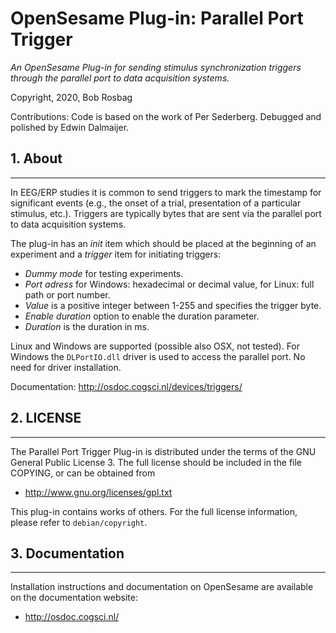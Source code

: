 OpenSesame Plug-in: Parallel Port Trigger
==========

*An OpenSesame Plug-in for sending stimulus synchronization triggers through the parallel port to data acquisition systems.*  

Copyright, 2020, Bob Rosbag  

Contributions: Code is based on the work of Per Sederberg. Debugged and polished by Edwin Dalmaijer.

## 1. About
--------

In EEG/ERP studies it is common to send triggers to mark the timestamp for significant events (e.g., the onset of a trial, presentation of a particular stimulus, etc.). Triggers are typically bytes that are sent via the parallel port to data acquisition systems.

The plug-in has an *init* item which should be placed at the beginning of an experiment and a *trigger* item for initiating triggers:

- *Dummy mode* for testing experiments.
- *Port adress* for Windows: hexadecimal or decimal value, for Linux: full path or port number.
- *Value* is a positive integer between 1-255 and specifies the trigger byte.
- *Enable duration* option to enable the duration parameter.
- *Duration* is the duration in ms.


Linux and Windows are supported (possible also OSX, not tested). For Windows the `DLPortIO.dll` driver is used to access the parallel port. No need for driver installation.


Documentation: <http://osdoc.cogsci.nl/devices/triggers/>


## 2. LICENSE
----------

The Parallel Port Trigger Plug-in is distributed under the terms of the GNU General Public License 3.
The full license should be included in the file COPYING, or can be obtained from

- <http://www.gnu.org/licenses/gpl.txt>

This plug-in contains works of others. For the full license information, please
refer to `debian/copyright`.


## 3. Documentation
----------------

Installation instructions and documentation on OpenSesame are available on the documentation website:

- <http://osdoc.cogsci.nl/>
